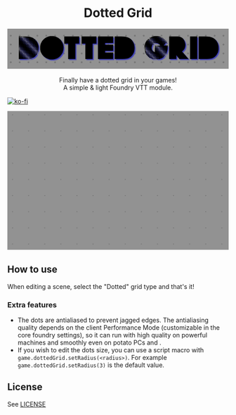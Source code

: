 
<h1 align="center">Dotted Grid</h1>
<p align="center">
  <img src=".github/images/logo.png">
</p>
<p align="center">
  Finally have a dotted grid in your games! <br>
  A simple & light Foundry VTT module.
</p>

[![ko-fi](https://ko-fi.com/img/githubbutton_sm.svg)](https://ko-fi.com/L4L0FGLLH)

<p align="center">
  <img src=".github/images/screenshot.png">
</p>


## How to use
When editing a scene, select the "Dotted" grid type and that's it!

### Extra features
- The dots are antialiased to prevent jagged edges. The antialiasing quality depends on the client Performance Mode
(customizable in the core foundry settings), so it can run with high quality on powerful machines and smoothly even on potato PCs and .
- If you wish to edit the dots size, you can use a script macro with `game.dottedGrid.setRadius(<radius>)`. For example `game.dottedGrid.setRadius(3)` is the default value.

## License
See [LICENSE](https://github.com/ClipplerBlood/dotted-grid/blob/master/LICENSE)

